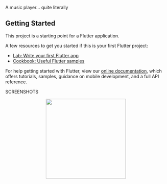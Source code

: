 A music player... quite literally

## Getting Started

This project is a starting point for a Flutter application.

A few resources to get you started if this is your first Flutter project:

- [Lab: Write your first Flutter app](https://flutter.dev/docs/get-started/codelab)
- [Cookbook: Useful Flutter samples](https://flutter.dev/docs/cookbook)

For help getting started with Flutter, view our
[online documentation](https://flutter.dev/docs), which offers tutorials,
samples, guidance on mobile development, and a full API reference.

SCREENSHOTS

<p align="center">
     <img src="https://user-images.githubusercontent.com/67824486/94351339-aa080200-004f-11eb-9cef-39cec94ab201.png" width="250" hspace="4">
</p>
